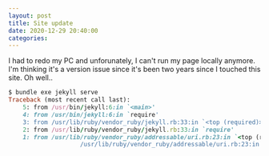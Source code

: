 ```yaml
---
layout: post
title: Site update
date: 2020-12-29 20:40:00
categories: 
---
```

I had to redo my PC and unforunately, I can't run my page locally anymore. I'm thinking it's a version issue since it's been two years since I touched this site. Oh well..
```ruby
$ bundle exe jekyll serve
Traceback (most recent call last):
	5: from /usr/bin/jekyll:6:in `<main>'
	4: from /usr/bin/jekyll:6:in `require'
	3: from /usr/lib/ruby/vendor_ruby/jekyll.rb:33:in `<top (required)>'
	2: from /usr/lib/ruby/vendor_ruby/jekyll.rb:33:in `require'
	1: from /usr/lib/ruby/vendor_ruby/addressable/uri.rb:23:in `<top (required)>'
					/usr/lib/ruby/vendor_ruby/addressable/uri.rb:23:in `require': cannot load such file -- public_suffix (LoadError)
```				
